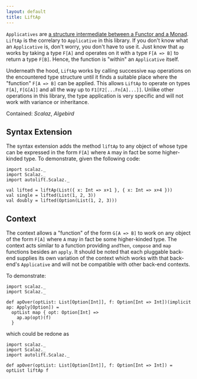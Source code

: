 ```yaml
---
layout: default
title: LiftAp
---
```


`Applicatives` are [a structure intermediate between a Functor and a Monad](https://hackage.haskell.org/package/base-4.8.0.0/docs/Control-Applicative.html). `LiftAp` is the correlary to `Applicative` in this library. If you don't know what an `Applicative` is, don't worry, you don't have to use it. Just know that `ap` works by taking a type `F[A]` and operates on it with a type `F[A => B]` to return a type `F[B]`. Hence, the function is "within" an `Applicative` itself.

Underneath the hood, `LiftAp` works by calling successive `map` operations on the encountered type structure until it finds a suitable place where the "function" `F[A => B]` can be applied. This allows `LiftAp` to operate on types `F[A]`, `F[G[A]]` and all the way up to `F1[F2[...Fn[A]...]]`. Unlike other operations in this library, the type application is very specific and will not work with variance or inheritance.

Contained: *Scalaz*, *Algebird*

## Syntax Extension

The syntax extension adds the method `liftAp` to any object of whose type can be expressed in the form `F[A]` where `A` may in fact be some higher-kinded type. To demonstrate, given the following code:

```tut
import scalaz._
import Scalaz._
import autolift.Scalaz._

val lifted = liftAp(List({ x: Int => x+1 }, { x: Int => x+4 }))
val single = lifted(List(1, 2, 3))
val doubly = lifted(Option(List(1, 2, 3)))
```

## Context

The context allows a "function" of the form `G[A => B]` to work on any object of the form `F[A]` where `A` may in fact be some higher-kinded type. The context acts similar to a function providing `andThen`, `compose` and `map` functions besides an `apply`. It should be noted that each pluggable back-end supplies its own variation of the context which works with that back-end's `Applicative` and will not be compatible with other back-end contexts.

To demonstrate:

```tut
import scalaz._
import Scalaz._

def apOver(optList: List[Option[Int]], f: Option[Int => Int])(implicit ap: Apply[Option]) = 
  optList map { opt: Option[Int] => 
    ap.ap(opt)(f)
  }
```

which could be redone as

```tut
import scalaz._
import Scalaz._
import autolift.Scalaz._

def apOver(optList: List[Option[Int]], f: Option[Int => Int]) = optList liftAp f
```